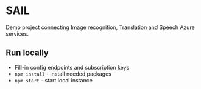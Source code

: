 # SAIL 
Demo project connecting Image recognition, Translation and Speech Azure services.


## Run locally
- Fill-in config endpoints and subscription keys
- `npm install` - install needed packages
- `npm start` - start local instance